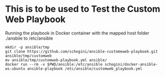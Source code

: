 # This is to be used to Test the Custom Web Playbook

Running the playbook in Docker container with the
mapped host folder ./ansbile to /etc/ansible

```
mkdir -p ansible/tmp
git clone https://github.com/schogini/ansible-customeweb-playbook.git ansible/tmp/customweb
mv ansible/tmp/customweb-playbook.yml ansible/
docker run --rm -v $PWD/ansible:/etc/ansible schogini/docker-ansible-ws-ubuntu ansible-playbook /etc/ansible/customweb_playbook.yml
```